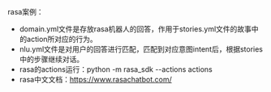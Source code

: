 rasa案例：
- domain.yml文件是存放rasa机器人的回答，作用于stories.yml文件的故事中的action所对应的行为。
- nlu.yml文件是对用户的回答进行匹配，匹配到对应意图intent后，根据stories中的步骤继续对话。
- rasa的actions运行：python -m rasa_sdk --actions actions
- rasa中文文档：https://www.rasachatbot.com/
